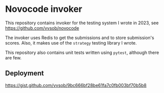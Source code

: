 # Novocode invoker

This repository contains invoker for the testing system I wrote in 2023, see https://github.com/vvsob/novocode

The invoker uses Redis to get the submissions and to store submission's scores.
Also, it makes use of the `strategy` testing library I wrote.

This repository also contains unit tests written using `pytest`, although there are few.

## Deployment

https://gist.github.com/vvsob/9bc666bf28be61fa7c0fb003bf70b5b8
